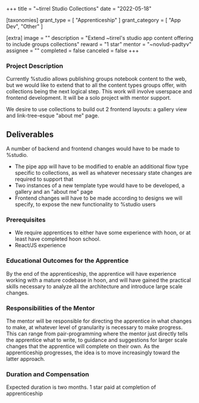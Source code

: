 +++
title = "~tirrel Studio Collections" 
date = "2022-05-18"

[taxonomies]
grant_type = [ "Apprenticeship" ]
grant_category = [ "App Dev", "Other" ]

[extra]
image = ""
description = "Extend ~tirrel's studio app content offering to include groups collections"
reward = "1 star"
mentor = "~novlud-padtyv"
assignee = ""
completed = false
canceled = false
+++

### Project Description

Currently %studio allows publishing groups notebook content to the web, but we would like to extend that to all the content types groups offer, with collections being the next logical step. This work will involve userspace and frontend development. It will be a solo project with mentor support.

We desire to use collections to build out 2 frontend layouts: a gallery view and
link-tree-esque "about me" page.

## Deliverables

A number of backend and frontend changes would have to be made to %studio.
- The pipe app will have to be modified to enable an additional flow type
  specific to collections, as well as whatever necessary state changes are
  required to support that
- Two instances of a new template type would have to be developed, a gallery and
  an "about me" page
- Frontend changes will have to be made according to designs we will specify, to
  expose the new functionality to %studio users

### Prerequisites

- We require apprentices to either have some experience with hoon, or at least have completed hoon school.
- React/JS experience

### Educational Outcomes for the Apprentice

By the end of the apprenticeship, the apprentice will have experience working with a mature codebase in hoon, and will have gained the practical skills necessary to analyze all the architecture and introduce large scale changes.

### Responsibilities of the Mentor

The mentor will be responsible for directing the apprentice in what changes to make, at whatever level of granularity is necessary to make progress. This can range from pair-programming where the mentor just directly tells the apprentice what to write, to guidance and suggestions for larger scale changes that the apprentice will complete on their own. As the apprenticeship progresses, the idea is to move increasingly toward the latter approach.

### Duration and Compensation

Expected duration is two months.
1 star paid at completion of apprenticeship
